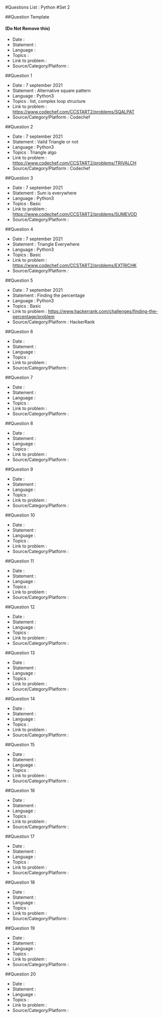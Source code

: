 #Questions List : Python #Set 2

##Question Template 
#### (Do Not Remove this)
- Date : 
- Statement : 
- Language :
- Topics :
- Link to problem :
- Source/Category/Platform :

##Question 1
- Date : 7 september 2021
- Statement : Alternative square pattern
- Language : Python3
- Topics : list, complex loop structure
- Link to problem : https://www.codechef.com/CCSTART2/problems/SQALPAT
- Source/Category/Platform : Codechef

##Question 2
- Date : 7 september 2021
- Statement : Valid Triangle or not
- Language : Python3
- Topics : Triangle algo
- Link to problem : https://www.codechef.com/CCSTART2/problems/TRIVALCH
- Source/Category/Platform : Codechef

##Question 3
- Date : 7 september 2021
- Statement : Sum is everywhere 
- Language : Python3
- Topics : Basic
- Link to problem : https://www.codechef.com/CCSTART2/problems/SUMEVOD
- Source/Category/Platform :

##Question 4
- Date : 7 september 2021
- Statement : Triangle Everywhere 
- Language : Python3
- Topics : Basic
- Link to problem : https://www.codechef.com/CCSTART2/problems/EXTRICHK
- Source/Category/Platform :

##Question 5
- Date : 7 september 2021
- Statement : Finding the percentage
- Language : Python3
- Topics : Basic
- Link to problem : https://www.hackerrank.com/challenges/finding-the-percentage/problem
- Source/Category/Platform : HackerRank

##Question 6
- Date : 
- Statement : 
- Language :
- Topics :
- Link to problem :
- Source/Category/Platform :

##Question 7
- Date : 
- Statement : 
- Language :
- Topics :
- Link to problem :
- Source/Category/Platform :

##Question 8
- Date : 
- Statement : 
- Language :
- Topics :
- Link to problem :
- Source/Category/Platform :

##Question 9
- Date : 
- Statement : 
- Language :
- Topics :
- Link to problem :
- Source/Category/Platform :

##Question 10
- Date : 
- Statement : 
- Language :
- Topics :
- Link to problem :
- Source/Category/Platform :

##Question 11
- Date : 
- Statement : 
- Language :
- Topics :
- Link to problem :
- Source/Category/Platform :

##Question 12
- Date : 
- Statement : 
- Language :
- Topics :
- Link to problem :
- Source/Category/Platform :

##Question 13
- Date : 
- Statement : 
- Language :
- Topics :
- Link to problem :
- Source/Category/Platform :

##Question 14
- Date : 
- Statement : 
- Language :
- Topics :
- Link to problem :
- Source/Category/Platform :

##Question 15
- Date : 
- Statement : 
- Language :
- Topics :
- Link to problem :
- Source/Category/Platform :

##Question 16
- Date : 
- Statement : 
- Language :
- Topics :
- Link to problem :
- Source/Category/Platform :

##Question 17
- Date : 
- Statement : 
- Language :
- Topics :
- Link to problem :
- Source/Category/Platform :

##Question 18
- Date : 
- Statement : 
- Language :
- Topics :
- Link to problem :
- Source/Category/Platform :

##Question 19
- Date : 
- Statement : 
- Language :
- Topics :
- Link to problem :
- Source/Category/Platform :

##Question 20
- Date : 
- Statement : 
- Language :
- Topics :
- Link to problem :
- Source/Category/Platform :